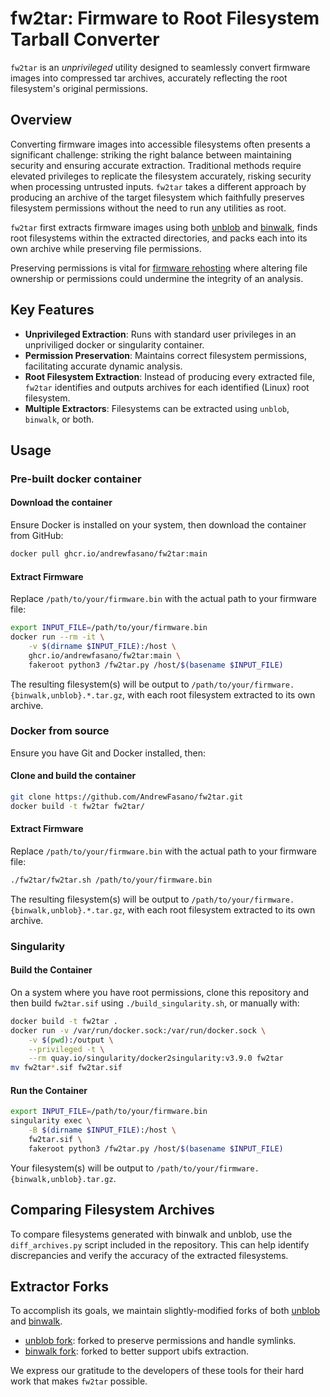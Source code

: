 # fw2tar: Firmware to Root Filesystem Tarball Converter

`fw2tar` is an _unprivileged_ utility designed to seamlessly convert firmware images
into compressed tar archives, accurately reflecting the root filesystem's original permissions.


## Overview
Converting firmware images into accessible filesystems often presents a significant challenge:
striking the right balance between maintaining security and ensuring accurate extraction.
Traditional methods require elevated privileges to replicate the filesystem accurately,
risking security when processing untrusted inputs. `fw2tar` takes a different approach by
producing an archive of the target filesystem which faithfully preserves filesystem
permissions without the need to run any utilities as root.

`fw2tar` first extracts firmware images using both [unblob](https://github.com/onekey-sec/unblob/) and [binwalk](https://github.com/ReFirmLabs/binwalk),
finds root filesystems within the extracted directories, and packs each into its own archive while preserving file permissions.

Preserving permissions is vital for [firmware rehosting](https://dspace.mit.edu/handle/1721.1/130505)
where altering file ownership or permissions could undermine the integrity of an analysis.

## Key Features

- **Unprivileged Extraction**: Runs with standard user privileges in an unpriviliged docker or singularity container.
- **Permission Preservation**: Maintains correct filesystem permissions, facilitating accurate dynamic analysis.
- **Root Filesystem Extraction**: Instead of producing every extracted file, `fw2tar` identifies and outputs archives for each identified (Linux) root filesystem.
- **Multiple Extractors**: Filesystems can be extracted using `unblob`, `binwalk`, or both.

## Usage

### Pre-built docker container

#### Download the container
Ensure Docker is installed on your system, then download the container from GitHub:

```sh
docker pull ghcr.io/andrewfasano/fw2tar:main
```

#### Extract Firmware
Replace `/path/to/your/firmware.bin` with the actual path to your firmware file:

```sh
export INPUT_FILE=/path/to/your/firmware.bin
docker run --rm -it \
    -v $(dirname $INPUT_FILE):/host \
    ghcr.io/andrewfasano/fw2tar:main \
    fakeroot python3 /fw2tar.py /host/$(basename $INPUT_FILE)
```

The resulting filesystem(s) will be output to `/path/to/your/firmware.{binwalk,unblob}.*.tar.gz`, with each root filesystem extracted to its own archive.

### Docker from source
Ensure you have Git and Docker installed, then:

#### Clone and build the container
```sh
git clone https://github.com/AndrewFasano/fw2tar.git
docker build -t fw2tar fw2tar/
```

#### Extract Firmware
Replace `/path/to/your/firmware.bin` with the actual path to your firmware file:

```sh
./fw2tar/fw2tar.sh /path/to/your/firmware.bin
```

The resulting filesystem(s) will be output to `/path/to/your/firmware.{binwalk,unblob}.*.tar.gz`, with each root filesystem extracted to its own archive.

### Singularity

#### Build the Container

On a system where you have root permissions, clone this repository and
then build `fw2tar.sif` using `./build_singularity.sh`, or manually with:

```sh
docker build -t fw2tar .
docker run -v /var/run/docker.sock:/var/run/docker.sock \
    -v $(pwd):/output \
    --privileged -t \
    --rm quay.io/singularity/docker2singularity:v3.9.0 fw2tar
mv fw2tar*.sif fw2tar.sif
```

#### Run the Container

```sh
export INPUT_FILE=/path/to/your/firmware.bin
singularity exec \
    -B $(dirname $INPUT_FILE):/host \
    fw2tar.sif \
    fakeroot python3 /fw2tar.py /host/$(basename $INPUT_FILE)
```

Your filesystem(s) will be output to `/path/to/your/firmware.{binwalk,unblob}.tar.gz`.

## Comparing Filesystem Archives

To compare filesystems generated with binwalk and unblob, use the `diff_archives.py`
 script included in the repository.
 This can help identify discrepancies and verify the accuracy of the extracted filesystems.

## Extractor Forks
To accomplish its goals, we maintain slightly-modified forks of both [unblob](https://github.com/onekey-sec/unblob/) and [binwalk](https://github.com/ReFirmLabs/binwalk).
- [unblob fork](https://github.com/andrewfasano/unblob): forked to preserve permissions and handle symlinks.
- [binwalk fork](https://github.com/andrewfasano/binwalk): forked to better support ubifs extraction.

We express our gratitude to the developers of these tools for their hard work that makes `fw2tar` possible.
